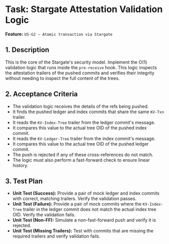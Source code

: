 # Task: Stargate Attestation Validation Logic

**Feature:** `US-G2 — Atomic transaction via Stargate`

## 1. Description

This is the core of the Stargate's security model. Implement the O(1) validation logic that runs inside the `pre-receive` hook. This logic inspects the attestation trailers of the pushed commits and verifies their integrity without needing to inspect the full content of the trees.

## 2. Acceptance Criteria

- The validation logic receives the details of the refs being pushed.
- It finds the pushed ledger and index commits that share the same `KV-Txn` trailer.
- It reads the `KV-Index-Tree` trailer from the ledger commit's message.
- It compares this value to the actual tree OID of the pushed index commit.
- It reads the `KV-Ledger-Tree` trailer from the index commit's message.
- It compares this value to the actual tree OID of the pushed ledger commit.
- The push is rejected if any of these cross-references do not match.
- The logic must also perform a fast-forward check to ensure linear history.

## 3. Test Plan

- **Unit Test (Success):** Provide a pair of mock ledger and index commits with correct, matching trailers. Verify the validation passes.
- **Unit Test (Failure):** Provide a pair of mock commits where the `KV-Index-Tree` trailer in the ledger commit does not match the actual index tree OID. Verify the validation fails.
- **Unit Test (Non-FF):** Simulate a non-fast-forward push and verify it is rejected.
- **Unit Test (Missing Trailers):** Test with commits that are missing the required trailers and verify validation fails.
